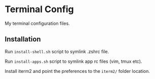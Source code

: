 # Terminal Config

My terminal configuration files.

## Installation

Run `install-shell.sh` script to symlink .zshrc file.

Run `install-apps.sh` script to symlink app rc files (vim, tmux etc).

Install iterm2 and point the preferences to the `iterm2/` folder location.
